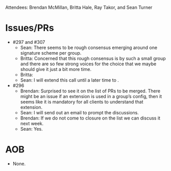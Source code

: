 Attendees: Brendan McMillan, Britta Hale, Ray Takor, and Sean Turner

# Issues/PRs
* #297 and #307
   * Sean: There seems to be rough consensus emerging around one signature scheme per group.
   * Britta: Concerned that this rough consensus is by such a small group and there are so few strong voices for the choice that we maybe should give it just a bit more time.
   * Britta: 
   * Sean: I will extend this call until a later time to .
* #296
   * Brendan: Surprised to see it on the list of PRs to be merged. There might be an issue if an extension is used in a group’s config, then it seems like it is mandatory for all clients to understand that extension.   
   * Sean: I will send out an email to prompt the discussions.
   * Brendan: If we do not come to closure on the list we can discuss it next week.
   * Sean: Yes.

# AOB
* None.
